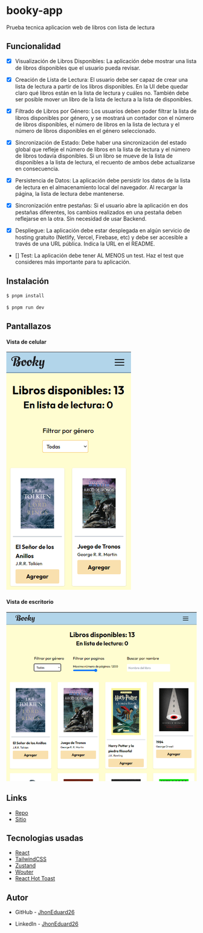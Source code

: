 # booky-app

Prueba tecnica aplicacion web de libros con lista de lectura

## Funcionalidad

- [x] Visualización de Libros Disponibles: La aplicación debe mostrar una lista de libros disponibles que el usuario pueda revisar.

- [x] Creación de Lista de Lectura: El usuario debe ser capaz de crear una lista de lectura a partir de los libros disponibles. En la UI debe quedar claro qué libros están en la lista de lectura y cuáles no. También debe ser posible mover un libro de la lista de lectura a la lista de disponibles.

- [x] Filtrado de Libros por Género: Los usuarios deben poder filtrar la lista de libros disponibles por género, y se mostrará un contador con el número de libros disponibles, el número de libros en la lista de lectura y el número de libros disponibles en el género seleccionado.

- [x] Sincronización de Estado: Debe haber una sincronización del estado global que refleje el número de libros en la lista de lectura y el número de libros todavía disponibles. Si un libro se mueve de la lista de disponibles a la lista de lectura, el recuento de ambos debe actualizarse en consecuencia.

- [x] Persistencia de Datos: La aplicación debe persistir los datos de la lista de lectura en el almacenamiento local del navegador. Al recargar la página, la lista de lectura debe mantenerse.

- [x] Sincronización entre pestañas: Si el usuario abre la aplicación en dos pestañas diferentes, los cambios realizados en una pestaña deben reflejarse en la otra. Sin necesidad de usar Backend.

- [x] Despliegue: La aplicación debe estar desplegada en algún servicio de hosting gratuito (Netlify, Vercel, Firebase, etc) y debe ser accesible a través de una URL pública. Indica la URL en el README.

- [] Test: La aplicación debe tener AL MENOS un test. Haz el test que consideres más importante para tu aplicación.


## Instalación

```bash
$ pnpm install
```

```bash
$ pnpm run dev
```

## Pantallazos

#### Vista de celular

![Mobile screenshot](./src/assets/mobile.png)

#### Vista de escritorio

![Desktop screenshot](./src/assets/desktop.png)

## Links

- [Repo](https://github.com/JhonEduard26/booky-app)
- [Sitio](https://booky-app-react.netlify.app/)

## Tecnologias usadas

- [React](https://react.dev/)
- [TailwindCSS](https://tailwindcss.com/)
- [Zustand](https://github.com/pmndrs/zustand/blob/main/readme.md)
- [Wouter](https://github.com/molefrog/wouter#readme)
- [React Hot Toast](https://react-hot-toast.com/)


## Autor

- GitHub - [JhonEduard26](https://www.github.com/JhonEduard26)

- LinkedIn - [JhonEduard26](https://www.linkedin.com/in/jhon-eduard-bocanegra-ortiz/)
